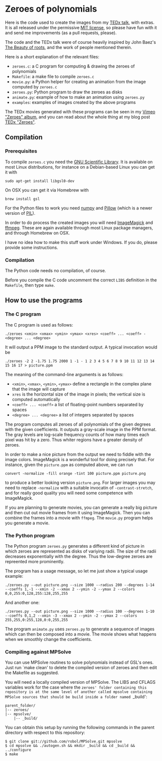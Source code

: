 # Zeroes of polynomials

Here is the code used to create the images from my [TEDx
talk](http://tedxul.si/speakers/andrej-bauer/), with extras. It is all released under
the permissive [MIT license](http://opensource.org/licenses/MIT), so please have fun with
it and send me improvements (as a pull requests, please).

The code and the TEDx talk were of course heavily inspired by John Baez's
[The Beauty of roots](http://www.math.ucr.edu/home/baez/roots/), and the work of people
mentioned therein.

Here is a short explanation of the relevant files:

* `zeroes.c`: a C program for computing & drawing the zeroes of polynomials
* `Makefile`: a make file to compile `zeroes.c`
* `movie.py`: a Python helper for creating an animation from the image computed by `zeroes.c`
* `zeroes.py`: Python program to draw the zeroes as disks
* `animate.py`: example of how to make an animation using `zeroes.py`
* `examples`: examples of images created by the above programs

The TEDx movies generated with these programs can be seen in my [Vimeo "Zeroes" album](https://vimeo.com/album/3086303), and you can read about the whole thing at
my blog post [TEDx "Zeroes"](http://math.andrej.com/2014/10/16/tedx-zeroes/).

## Compilation

### Prerequisites

To compile `zeroes.c` you need the [GNU Scientific
Library](http://www.gnu.org/software/gsl/). It is available on most Linux distributions,
for instance on a Debian-based Linux you can get it with

    sudo apt-get install libgsl0-dev

On OSX you can get it via Homebrew with

    brew install gsl

For the Python files to work you need [numpy](http://www.numpy.org) and [Pillow](http://python-pillow.github.io) (which is a newer version of [PIL](http://www.pythonware.com/products/pil/)).

In order to do process the created images you will need
[ImageMagick](http://www.imagemagick.org) and [ffmpeg](http://ffmpeg.org). These are again
available through most Linux package managers, and through Homebrew on OSX.

I have no idea how to make this stuff work under Windows. If you do, please provide some instructions.

### Compilation

The Python code needs no compilation, of course.

Before you compile the C code uncomment the correct `LIBS` definition in the `Makefile`, then type `make`.


## How to use the programs

### The C program

The C program is used as follows:

    ./zeroes <xmin> <xmax> <ymin> <ymax> <xres> <coeff> ... <coeff> - <degree> ... <degree>

It will output a PPM image to the standard output. A typical invocation would be

    ./zeroes -2 2 -1.75 1.75 2000 1 -1 - 1 2 3 4 5 6 7 8 9 10 11 12 13 14 15 16 17 > picture.ppm

The meaning of the command-line arguments is as follows:

* `<xmin>`, `<xmax>`, `<ymin>`, `<ymax>` define a rectangle in the complex plane that the image will capture
* `xres` is the horizontal size of the image in pixels; the vertical size is computed automatically
* `<coeff> ... <coeff>` a list of floating-point numbers separated by spaces
* `<degree> ... <degree>` a list of integers separated by spaces

The program computes all zeroes of all polynomials of the given degrees with the given
coefficients. It outputs a gray-scale image in the PPM format. The gray levels are
log-scale frequency counts of how many times each pixel was hit by a zero. Thus whiter
regions have a greater density of zeroes.

In order to make a nice picture from the output we need to fiddle with the image colors.
ImageMagick is a wonderful tool for doing precisely that. For instance, given the
`picture.ppm` as computed above, we can run

    convert -normalize -fill orange -tint 100 picture.ppm picture.png
    
to produce a better looking version `picture.png`. For larger images you may need to
replace `-normalize` with a suitable invocatin of `-contrast-stretch`, and for really good
quality you will need some competence with ImageMagick.

If you are planning to generate movies, you can generate a really big picture and then cut
out movie frames from it using ImageMagick. Then you can combine the frames into a movie
with `ffmpeg`. The `movie.py` program helps you generate a movie.

### The Python program

The Python program `zeroes.py` generates a different kind of picture in which zeroes are
represented as disks of variying radii. The size of the radii decreases exponentially with
the degree. Thus the low-degree zeroes are repreented more prominently.

The program has a usage message, so let me just show a typical usage example:

    ./zeroes.py --out picture.png --size 1000 --radius 200 --degrees 1-14 --coeffs 1,-1 --xmin -2 --xmax 2 --ymin -2 --ymax 2 --colors 0,0,255:0,128,255:128,255,255

And another one:

    ./zeroes.py --out picture.png --size 1000 --radius 100 --degrees 1-10 --coeffs 0,1,2 --xmin -3 --xmax 2 --ymin -2 --ymax 2 --colors 255,255,0:255,128,0:0,255,255

The program `animate.py` uses `zeroes.py` to generate a sequence of images which can then be composed into a movie. The movie shows what happens when we smoothly change the coefficients.

### Compiling against MPSolve

You can use MPSolve routines to solve polynomials instead of GSL's ones. Just run `make clean' to delete the compiled version of zeroes
and then edit the Makefile as suggested. 

You will need a locally compiled version of MPSolve. The LIBS and CFLAGS variables work
for the case where the `zeroes' folder containing this repository is at the same level of another called mpsolve containing MPSolve sources
that should be build inside a folder named `_build': 

    parent_folder/
    |-- zeroes/
    |-- mpsolve/
        |-- _build/

You can obtain this setup by running the following commands in the parent directory
with respect to this repository: 

    $ git clone git://github.com/robol/MPSolve.git mpsolve
    $ cd mpsolve && ./autogen.sh && mkdir _build && cd _build && ../configure
    $ make
